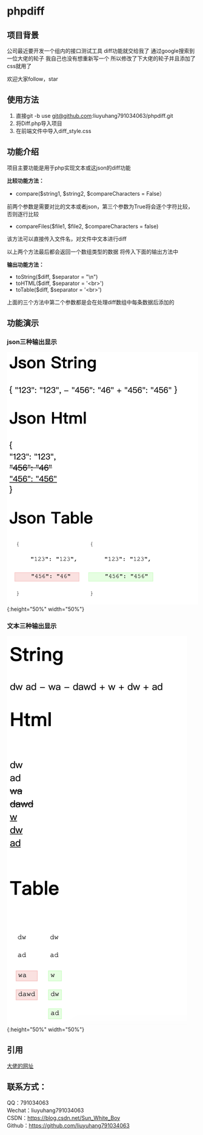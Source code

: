 # phpdiff

## 项目背景
公司最近要开发一个组内的接口测试工具 diff功能就交给我了 通过google搜索到一位大佬的轮子 我自己也没有想重新写一个 所以修改了下大佬的轮子并且添加了css就用了

欢迎大家follow，star

## 使用方法
1. 直接git -b use git@github.com:liuyuhang791034063/phpdiff.git
2. 将Diff.php导入项目
3. 在前端文件中导入diff_style.css

## 功能介绍
项目主要功能是用于php实现文本或这json的diff功能

**比较功能方法：**

- compare($string1, $string2, $compareCharacters = False）

前两个参数是需要对比的文本或者json，第三个参数为True将会逐个字符比较，否则逐行比较 

- compareFiles($file1, $file2, $compareCharacters = false)

该方法可以直接传入文件名，对文件中文本进行diff

以上两个方法最后都会返回一个数组类型的数据 将传入下面的输出方法中

**输出功能方法：**

- toString($diff, $separator = "\n")
- toHTML($diff, $separator = '\<br>')
- toTable($diff, $separator = '\<br>')

上面的三个方法中第二个参数都是会在处理diff数组中每条数据后添加的

## 功能演示

### json三种输出显示

![](img/json_diff.png){:height="50%" width="50%"}

### 文本三种输出显示

![](img/string_diff.png){:height="50%" width="50%"}

## 引用
[大佬的网址](http://code.iamkate.com/php/diff-implementation/)

## 联系方式：
QQ：791034063   
Wechat：liuyuhang791034063   
CSDN：https://blog.csdn.net/Sun_White_Boy   
Github：https://github.com/liuyuhang791034063   
